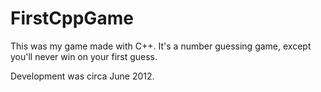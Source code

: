 # FirstCppGame
This was my game made with C++. It's a number guessing game, except you'll never win on your first guess.

Development was circa June 2012.
